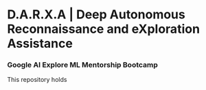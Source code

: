 # D.A.R.X.A | Deep Autonomous Reconnaissance and eXploration Assistance 




### Google AI Explore ML Mentorship Bootcamp
This repository holds 
